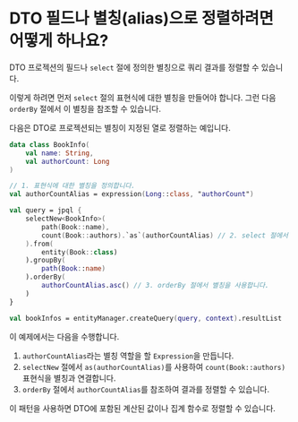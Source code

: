 # DTO 필드나 별칭(alias)으로 정렬하려면 어떻게 하나요?

DTO 프로젝션의 필드나 `select` 절에 정의한 별칭으로 쿼리 결과를 정렬할 수 있습니다.

이렇게 하려면 먼저 `select` 절의 표현식에 대한 별칭을 만들어야 합니다. 그런 다음 `orderBy` 절에서 이 별칭을 참조할 수 있습니다.

다음은 DTO로 프로젝션되는 별칭이 지정된 열로 정렬하는 예입니다.

```kotlin
data class BookInfo(
    val name: String,
    val authorCount: Long
)

// 1. 표현식에 대한 별칭을 정의합니다.
val authorCountAlias = expression(Long::class, "authorCount")

val query = jpql {
    selectNew<BookInfo>(
        path(Book::name),
        count(Book::authors).`as`(authorCountAlias) // 2. select 절에서 별칭을 사용합니다.
    ).from(
        entity(Book::class)
    ).groupBy(
        path(Book::name)
    ).orderBy(
        authorCountAlias.asc() // 3. orderBy 절에서 별칭을 사용합니다.
    )
}

val bookInfos = entityManager.createQuery(query, context).resultList
```

이 예제에서는 다음을 수행합니다.
1.  `authorCountAlias`라는 별칭 역할을 할 `Expression`을 만듭니다.
2.  `selectNew` 절에서 `as(authorCountAlias)`를 사용하여 `count(Book::authors)` 표현식을 별칭과 연결합니다.
3.  `orderBy` 절에서 `authorCountAlias`를 참조하여 결과를 정렬할 수 있습니다.

이 패턴을 사용하면 DTO에 포함된 계산된 값이나 집계 함수로 정렬할 수 있습니다.